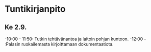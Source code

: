 # Tuntikirjanpito

## Ke 2.9.
-10:00 - 11:50: Tutkin tehtävänantoa ja laitoin pohjan kuntoon.
-12:00 - :Palasin ruokailemasta kirjoittamaan dokumentaatiota.
